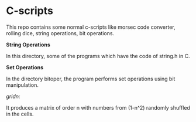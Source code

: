 # C-scripts

This repo contains some normal c-scripts like morsec code converter, rolling dice, string operations, bit operations.

**String Operations**

In this directory, some of the programs which have the code of string.h in C.

**Set Operations**

In the directory bitoper, the program performs set operations using bit manipulation.

*gridn:*

It produces a matrix of order n with numbers from (1-n^2) randomly shuffled in the cells.
